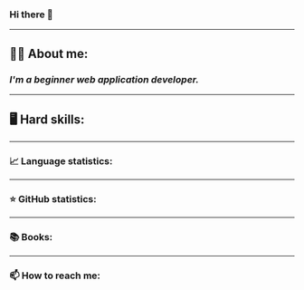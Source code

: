 ### Hi there 👋
---

## 🚶🏻 About me:

### _I'm a beginner web application developer._

---

## 🖥 Hard skills:


---

### 📈 Language statistics:

---

### ⭐ GitHub statistics:

---

### 📚 Books:

---

### 📫 How to reach me:
 

